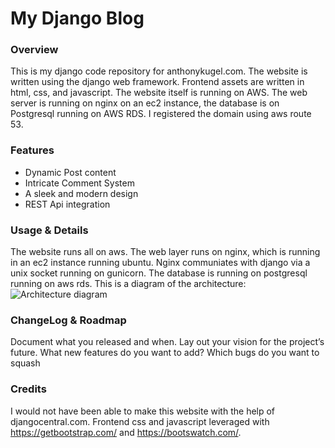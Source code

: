 # My Django Blog

### Overview

This is my django code repository for anthonykugel.com.  The website is written using the django web framework.  Frontend assets are written in html, css, and javascript.  The website itself is running on AWS.  The web server is running on nginx on an ec2 instance, the database is on Postgresql running on AWS RDS.  I registered the domain using aws route 53.

### Features

- Dynamic Post content
- Intricate Comment System
- A sleek and modern design
- REST Api integration

### Usage & Details
The website runs all on aws.  The web layer runs on nginx, which is running in an ec2 instance running ubuntu.  Nginx communiates with django via a unix socket running on gunicorn.
The database is running on postgresql running on aws rds.  This is a diagram of the architecture:
![Architecture diagram](https://docs.aws.amazon.com/AmazonRDS/latest/UserGuide/images/con-VPC-sec-grp.png)

### ChangeLog & Roadmap
Document what you released and when.
Lay out your vision for the project’s future. What new features do you want to add? Which bugs do you want to squash

### Credits
I would not have been able to make this website with the help of djangocentral.com.  Frontend css and javascript leveraged with https://getbootstrap.com/ and https://bootswatch.com/.
